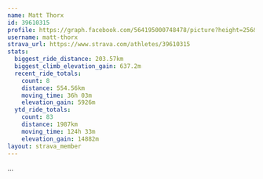 ```yaml
---
name: Matt Thorx
id: 39610315
profile: https://graph.facebook.com/564195000748478/picture?height=256&width=256
username: matt-thorx
strava_url: https://www.strava.com/athletes/39610315
stats:
  biggest_ride_distance: 203.57km
  biggest_climb_elevation_gain: 637.2m
  recent_ride_totals:
    count: 8
    distance: 554.56km
    moving_time: 36h 03m
    elevation_gain: 5926m
  ytd_ride_totals:
    count: 83
    distance: 1987km
    moving_time: 124h 33m
    elevation_gain: 14882m
layout: strava_member
--- 
```

...
